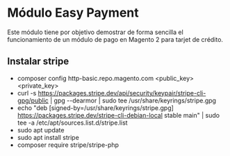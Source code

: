 # Módulo Easy Payment

Este módulo tiene por objetivo demostrar de forma sencilla el funcionamiento de un módulo de pago en Magento 2 para tarjet de crédito.

## Instalar stripe
- composer config http-basic.repo.magento.com <public_key> <private_key>
- curl -s https://packages.stripe.dev/api/security/keypair/stripe-cli-gpg/public | gpg --dearmor | sudo tee /usr/share/keyrings/stripe.gpg
- echo "deb [signed-by=/usr/share/keyrings/stripe.gpg] https://packages.stripe.dev/stripe-cli-debian-local stable main" | sudo tee -a /etc/apt/sources.list.d/stripe.list
- sudo apt update
- sudo apt install stripe
- composer require stripe/stripe-php
